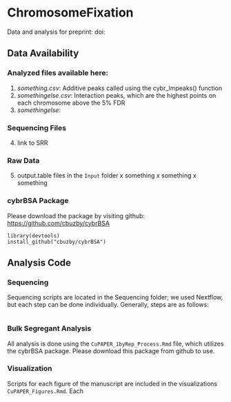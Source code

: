 # ChromosomeFixation
 
Data and analysis for preprint: doi:

## Data Availability
### Analyzed files available here:
1. *something.csv*: Additive peaks called using the cybr_lmpeaks() function
2. *somethingelse.csv*: Interaction peaks, which are the highest points on each chromosome above the 5% FDR
3. *somethingelse*:

### Sequencing Files
4. link to SRR

### Raw Data
5. output.table files in the `Input` folder
   x something
   x something
   x something

### cybrBSA Package
Please download the package by visiting github: https://github.com/cbuzby/cybrBSA
```
library(devtools)
install_github("cbuzby/cybrBSA")
```


## Analysis Code
### Sequencing
Sequencing scripts are located in the Sequencing folder; we used Nextflow, but each step can be done individually. Generally, steps are as follows:

```

```

### Bulk Segregant Analysis
All analysis is done using the `CuPAPER_1byRep_Process.Rmd` file, which utilizes the cybrBSA package. Please download this package from github to use.

### Visualization
Scripts for each figure of the manuscript are included in the visualizations `CuPAPER_Figures.Rmd`. Each 

